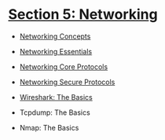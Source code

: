 # [Section 5: Networking](/SOC/2_Cyber_Security_101/5_Networking/)

- [Networking Concepts](./1_Networking_Concepts.md)  

- [Networking Essentials](./2_Networking_Essentials.md)  

- [Networking Core Protocols](./3_Networking_Core_Protocols.md)  

- [Networking Secure Protocols](./4_Networking_Secure_Protocols.md)  

- [Wireshark: The Basics](./5_Wireshark_The_Basics.md)
  
- Tcpdump: The Basics  
- Nmap: The Basics  